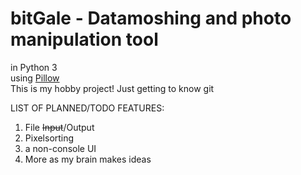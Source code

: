 # bitGale - Datamoshing and photo manipulation tool
in Python 3  
using [Pillow](https://github.com/python-pillow/Pillow)  
This is my hobby project! Just getting to know git

LIST OF PLANNED/TODO FEATURES:  
1. File <strike>Input</strike>/Output  
2. Pixelsorting  
3. a non-console UI  
4. More as my brain makes ideas  
